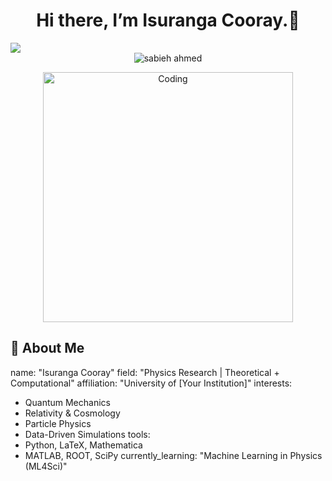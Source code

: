 <h1 align="center">Hi there, I’m Isuranga Cooray.👋</h1>
<a href="https://github.com/DenverCoder1/readme-typing-svg"><img src="https://readme-typing-svg.herokuapp.com?font=Fredoka+One&size=21&color=#00FFFF&width=550&lines=Enthusiastic%2C+Driven+and+Innovative+IT+Undergraduate;Creative%2C+Dedicated+and+Ambitious+Achiever"></a>
<div align="center">
  <img src="https://komarev.com/ghpvc/?username=sabiehahmed10&label=Views&color=blue&style=plastic&style=for-the-badge" alt="sabieh ahmed" /> </p>
<img align="center" alt="Coding" width="400" src="https://i.pinimg.com/originals/e8/f4/53/e8f453469a3ec97ecd354df465d73913.gif">
</div>
<div>

## 🧬 About Me

name: "Isuranga Cooray"
field: "Physics Research | Theoretical + Computational"
affiliation: "University of [Your Institution]"
interests:
  - Quantum Mechanics
  - Relativity & Cosmology
  - Particle Physics
  - Data-Driven Simulations
tools:
  - Python, LaTeX, Mathematica
  - MATLAB, ROOT, SciPy
currently_learning: "Machine Learning in Physics (ML4Sci)"
<!--
**IsurangaCooray/IsurangaCooray** is a ✨ _special_ ✨ repository because its `README.md` (this file) appears on your GitHub profile.

Here are some ideas to get you started:

- 🔭 I’m currently working on ...
- 🌱 I’m currently learning ...
- 👯 I’m looking to collaborate on ...
- 🤔 I’m looking for help with ...
- 💬 Ask me about ...
- 📫 How to reach me: ...
- 😄 Pronouns: ...
- ⚡ Fun fact: ...
-->

